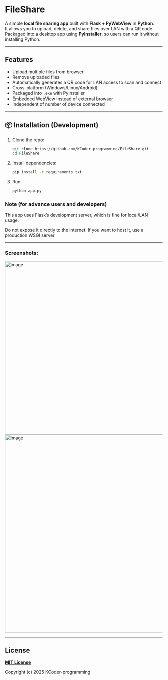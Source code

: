 # FileShare
A simple **local file sharing app** built with **Flask + PyWebView** in **Python**.  
It allows you to upload, delete, and share files over LAN with a QR code.  
Packaged into a desktop app using **PyInstaller**, so users can run it without installing Python.

---

## Features
- Upload multiple files from browser
- Remove uploaded files
- Automatically generates a QR code for LAN access to scan and connect
- Cross-platform (Windows/Linux/Android)
- Packaged into `.exe` with PyInstaller
- Embedded WebView instead of external browser
- Independent of number of device connected

---

## 📦 Installation (Development)

1. Clone the repo:
   ```bash
   git clone https://github.com/KCoder-programming/FileShare.git
   cd FileShare
   ```
2. Install dependencies:
   ```bash
   pip install -r requirements.txt
   ```
3. Run:
   ```bash
   python app.py
   ```

### Note (for advance users and developers)

This app uses Flask’s development server, which is fine for local/LAN usage.

Do not expose it directly to the internet. If you want to host it, use a production WSGI server

---

### Screenshots:
<img width="686" height="551" alt="image" src="https://github.com/user-attachments/assets/79e48e10-9b57-4e7d-a2f3-5ec348f78043" />
<img width="686" height="631" alt="image" src="https://github.com/user-attachments/assets/129edc3a-efc2-4a7a-ba5a-98cd012a7214" />

---

## License
[**MIT License**](https://github.com/KCoder-programming/FileShare?tab=MIT-1-ov-file)

Copyright (c) 2025 KCoder-programming
